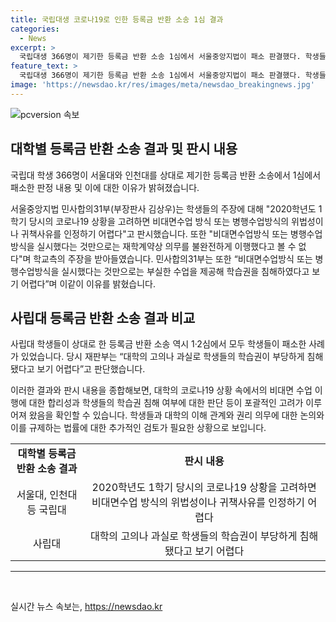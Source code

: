 ```yaml
---
title: 국립대생 코로나19로 인한 등록금 반환 소송 1심 결과
categories:
  - News
excerpt: >
  국립대생 366명이 제기한 등록금 반환 소송 1심에서 서울중앙지법이 패소 판결했다. 학생들은 코로나19로 비대면 수업을 받아 학습권이 침해됐다며 학교와 국가를 고소했으나 재판부는 비대면 수업만으로는 학습권 침해를 인정하기 어렵다고 판시했다. 이에 대한 비판도 나오고 있으며, 사립대 학생들의 등록금 반환 소송 역시 학생들이 패소했다는 판결이 나와 논란이 되고 있다.
feature_text: >
  국립대생 366명이 제기한 등록금 반환 소송 1심에서 서울중앙지법이 패소 판결했다. 학생들은 코로나19로 비대면 수업을 받아 학습권이 침해됐다며 학교와 국가를 고소했으나 재판부는 비대면 수업만으로는 학습권 침해를 인정하기 어렵다고 판시했다. 이에 대한 비판도 나오고 있으며, 사립대 학생들의 등록금 반환 소송 역시 학생들이 패소했다는 판결이 나와 논란이 되고 있다.
image: 'https://newsdao.kr/res/images/meta/newsdao_breakingnews.jpg'
---
```


<p><img src="https://newsdao.kr/res/images/meta/newsdao_breakingnews.jpg" alt="pcversion 속보" /></p>

<h2 data-ke-size="size26">대학별 등록금 반환 소송 결과 및 판시 내용</h2>

<p>국립대 학생 366명이 서울대와 인천대를 상대로 제기한 등록금 반환 소송에서 1심에서 패소한 판정 내용 및 이에 대한 이유가 밝혀졌습니다.</p>

<p data-ke-size="size16">서울중앙지법 민사합의31부(부장판사 김상우)는 학생들의 주장에 대해 "2020학년도 1학기 당시의 코로나19 상황을 고려하면 비대면수업 방식 또는 병행수업방식의 위법성이나 귀책사유를 인정하기 어렵다"고 판시했습니다. 또한 "비대면수업방식 또는 병행수업방식을 실시했다는 것만으로는 재학계약상 의무를 불완전하게 이행했다고 볼 수 없다"며 학교측의 주장을 받아들였습니다. 민사합의31부는 또한 “비대면수업방식 또는 병행수업방식을 실시했다는 것만으로는 부실한 수업을 제공해 학습권을 침해하였다고 보기 어렵다”며 이같이 이유를 밝혔습니다.</p>

<h2 data-ke-size="size26">사립대 등록금 반환 소송 결과 비교</h2>

<p>사립대 학생들이 상대로 한 등록금 반환 소송 역시 1·2심에서 모두 학생들이 패소한 사례가 있었습니다. 당시 재판부는 “대학의 고의나 과실로 학생들의 학습권이 부당하게 침해됐다고 보기 어렵다”고 판단했습니다.</p>

<p data-ke-size="size16">이러한 결과와 판시 내용을 종합해보면, 대학의 코로나19 상황 속에서의 비대면 수업 이행에 대한 합리성과 학생들의 학습권 침해 여부에 대한 판단 등이 포괄적인 고려가 이루어져 왔음을 확인할 수 있습니다. 학생들과 대학의 이해 관계와 권리 의무에 대한 논의와 이를 규제하는 법률에 대한 추가적인 검토가 필요한 상황으로 보입니다.</p>

<table>
    <tr>
        <td style="text-align: center; height: 17px;"><b>대학별 등록금 반환 소송 결과</b></td>
        <td style="text-align: center; height: 17px;"><b>판시 내용</b></td>
    </tr>
    <tr>
        <td style="text-align: center; height: 17px;">서울대, 인천대 등 국립대</td>
        <td style="text-align: center; height: 17px;">2020학년도 1학기 당시의 코로나19 상황을 고려하면 비대면수업 방식의 위법성이나 귀책사유를 인정하기 어렵다</td>
    </tr>
    <tr>
        <td style="text-align: center; height: 17px;">사립대</td>
        <td style="text-align: center; height: 17px;">대학의 고의나 과실로 학생들의 학습권이 부당하게 침해됐다고 보기 어렵다</td>
    </tr>
</table>

<hr>

<p data-ke-size="size16">&nbsp;</p>
실시간 뉴스 속보는, <a href="https://newsdao.kr" rel="dofollow">https://newsdao.kr</a>


